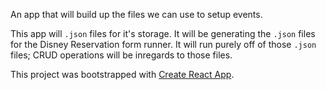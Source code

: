 An app that will build up the files we can use to setup 
events. 

This app will `.json` files for it's storage. It will be generating the `.json` files for the Disney Reservation form runner. It will run purely off of those `.json` files; CRUD operations will be inregards to those files.







This project was bootstrapped with [Create React App](https://github.com/facebook/create-react-app).

